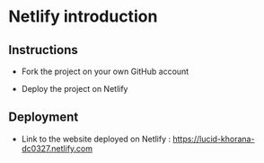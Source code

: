 # Netlify introduction

## Instructions

* Fork the project on your own GitHub account

* Deploy the project on Netlify

## Deployment

* Link to the website deployed on Netlify : https://lucid-khorana-dc0327.netlify.com
